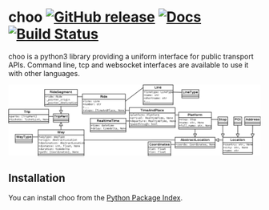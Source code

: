 # choo [![GitHub release](https://img.shields.io/github/release/nomoketo/choo.svg)](https://github.com/NoMoKeTo/choo/releases) [![Docs](https://readthedocs.org/projects/choo/badge/?version=latest)](https://choo.readthedocs.org/) [![Build Status](https://travis-ci.org/NoMoKeTo/choo.svg)](https://travis-ci.org/NoMoKeTo/choo)

choo is a python3 library providing a uniform interface for public transport APIs. Command line, tcp and websocket interfaces are available to use it with other languages.

![UML Model Overview](uml.png)

## Installation

You can install choo from the [Python Package Index](https://pypi.python.org/pypi/choo).
